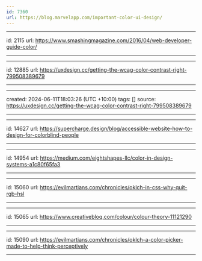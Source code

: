 ```yaml
---
id: 7360
url: https://blog.marvelapp.com/important-color-ui-design/
---
```

---
id: 2115
url: https://www.smashingmagazine.com/2016/04/web-developer-guide-color/

---



---
id: 12885
url: https://uxdesign.cc/getting-the-wcag-color-contrast-right-799508389679

---

---
created: 2024-06-11T18:03:26 (UTC +10:00)
tags: []
source: https://uxdesign.cc/getting-the-wcag-color-contrast-right-799508389679


---


---
id: 14627
url: https://supercharge.design/blog/accessible-website-how-to-design-for-colorblind-people

---



---
id: 14954
url: https://medium.com/eightshapes-llc/color-in-design-systems-a1c80f65fa3

---

---
id: 15060
url: https://evilmartians.com/chronicles/oklch-in-css-why-quit-rgb-hsl

---



---
id: 15065
url: https://www.creativebloq.com/colour/colour-theory-11121290

---





---
id: 15090
url: https://evilmartians.com/chronicles/oklch-a-color-picker-made-to-help-think-perceptively

---

